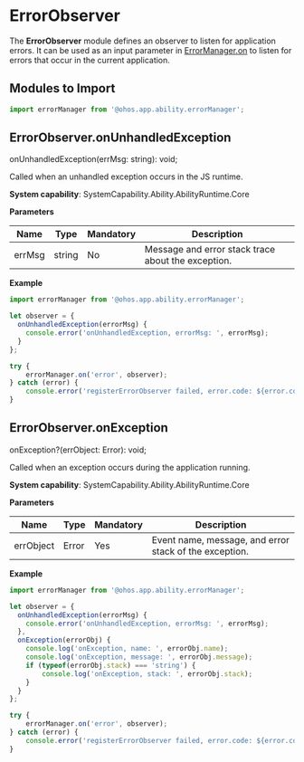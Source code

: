 # ErrorObserver

The **ErrorObserver** module defines an observer to listen for application errors. It can be used as an input parameter in [ErrorManager.on](js-apis-app-ability-errorManager.md#errormanageron) to listen for errors that occur in the current application.

## Modules to Import

```ts
import errorManager from '@ohos.app.ability.errorManager';
```

## ErrorObserver.onUnhandledException

onUnhandledException(errMsg: string): void;

Called when an unhandled exception occurs in the JS runtime.

**System capability**: SystemCapability.Ability.AbilityRuntime.Core

**Parameters**

| Name| Type| Mandatory| Description|
| -------- | -------- | -------- | -------- |
| errMsg | string | No| Message and error stack trace about the exception.|

**Example**

```ts
import errorManager from '@ohos.app.ability.errorManager';

let observer = {
  onUnhandledException(errorMsg) {
    console.error('onUnhandledException, errorMsg: ', errorMsg);
  }
};

try {
    errorManager.on('error', observer);
} catch (error) {
    console.error('registerErrorObserver failed, error.code: ${error.code}, error.message: ${error.message}');
}
```

## ErrorObserver.onException

onException?(errObject: Error): void;

Called when an exception occurs during the application running.

**System capability**: SystemCapability.Ability.AbilityRuntime.Core

**Parameters**

| Name| Type| Mandatory| Description|
| -------- | -------- | -------- | -------- |
| errObject | Error | Yes| Event name, message, and error stack of the exception.|

**Example**

```ts
import errorManager from '@ohos.app.ability.errorManager';

let observer = {
  onUnhandledException(errorMsg) {
    console.error('onUnhandledException, errorMsg: ', errorMsg);
  },
  onException(errorObj) {
    console.log('onException, name: ', errorObj.name);
    console.log('onException, message: ', errorObj.message);
    if (typeof(errorObj.stack) === 'string') {
        console.log('onException, stack: ', errorObj.stack);
    }
  }
};

try {
    errorManager.on('error', observer);
} catch (error) {
    console.error('registerErrorObserver failed, error.code: ${error.code}, error.message: ${error.message}');
}
```
